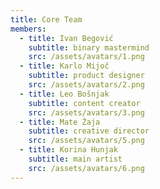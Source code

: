 ```yaml
---
title: Core Team
members:
  - title: Ivan Begović
    subtitle: binary mastermind
    src: /assets/avatars/1.png
  - title: Karlo Mijoč
    subtitle: product designer
    src: /assets/avatars/2.png
  - title: Leo Bošnjak
    subtitle: content creator
    src: /assets/avatars/3.png
  - title: Mate Žaja
    subtitle: creative director
    src: /assets/avatars/5.png
  - title: Korina Hunjak
    subtitle: main artist
    src: /assets/avatars/6.png
---
```

